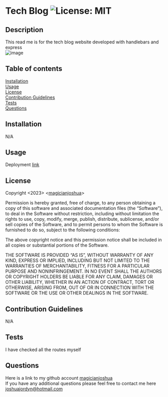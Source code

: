 # Tech Blog ![License: MIT](https://img.shields.io/badge/License-MIT-blue.svg)
## Description <br>
This read me is for the tech blog website developed with handlebars and express <br>
![image](https://github.com/MagicianJoshua/Tech-Blog-Handlebars/)
## Table of contents <br>
[Installation](#installation-) <br>
[Usage](#usage-) <br>
[License](#license-) <br>
[Contribution Guidelines](#Contribution-Guidelines-) <br>
[Tests](#tests-)<br>
[Questions](#questions-) <br>

## Installation <br>
N/A <br>
## Usage <br>
Deployment [link](https://handlebars-tech-blog-ef34a42dfcae.herokuapp.com/) <br>
## License <br>
Copyright <2023> <[magicianjoshua](https://github.com/magicianjoshua)> <br>
        

Permission is hereby granted, free of charge, to any person obtaining a copy 
of this software and associated documentation files (the “Software”), 
to deal in the Software without restriction, including without limitation the 
rights to use, copy, modify, merge, publish, distribute, sublicense, and/or sell 
copies of the Software, and to permit persons to whom the Software is furnished to
do so, subject to the following conditions:

The above copyright notice and this permission notice shall be included in all copies or substantial
portions of the Software. 
        
THE SOFTWARE IS PROVIDED “AS IS”, WITHOUT WARRANTY OF ANY KIND, 
EXPRESS OR IMPLIED, INCLUDING BUT NOT LIMITED TO THE WARRANTIES OF MERCHANTABILITY, 
FITNESS FOR A PARTICULAR PURPOSE AND NONINFRINGEMENT. IN NO EVENT SHALL THE AUTHORS OR COPYRIGHT HOLDERS 
BE LIABLE FOR ANY CLAIM, DAMAGES OR OTHER LIABILITY, WHETHER IN AN ACTION OF CONTRACT, TORT
OR OTHERWISE, ARISING FROM, OUT OF OR IN CONNECTION WITH THE SOFTWARE OR THE USE OR OTHER DEALINGS IN THE SOFTWARE. <br> 
## Contribution Guidelines <br> 
N/A <br>
## Tests <br>
I have checked all the routes myself
## Questions <br> 
Here is a link to my github account [magicianjoshua](https://github.com/magicianjoshua) <br>
If you have any additional questions please feel free to contact me here joshuajordyn@hotmail.com
